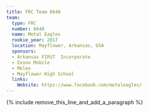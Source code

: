 ```yaml
---
title: FRC Team 6640
team:
  type: FRC
  number: 6640
  name: Metal Eagles
  rookie_year: 2017
  location: Mayflower, Arkansas, USA
  sponsors:
  - Arkansas FIRST  Incorporate
  - Exxon Mobile
  - Molex
  - Mayflower High School
  links:
    Website: https://www.facebook.com/metaleagles/
---
```


{% include remove_this_line_and_add_a_paragraph %}